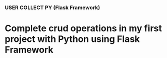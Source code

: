 ### USER COLLECT PY (Flask Framework)
# Complete crud operations in my first project with Python using Flask Framework